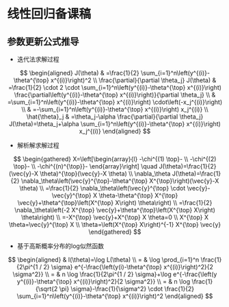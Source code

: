 # 线性回归备课稿

## 参数更新公式推导

- 迭代法求解过程

$$
\begin{aligned}
J(\theta) & =\frac{1}{2} \sum_{i=1}^n\left(y^{(i)}-\theta^{\top} x^{(i)}\right)^2 \\
\frac{\partial}{\partial \theta_j} J(\theta) & =\frac{1}{2} \cdot 2 \cdot \sum_{i=1}^n\left(y^{(i)}-\theta^{\top} x^{(i)}\right) \frac{\partial\left(y^{(i)}-\theta^{\top} x^{(i)}\right)}{\partial \theta_j} \\
& =\sum_{i=1}^n\left(y^{(i)}-\theta^{\top} x^{(i)}\right) \cdot\left(-x_j^{(i)}\right) \\
& =-\sum_{i=1}^n\left(y^{(i)}-\theta^{\top} x^{(i)}\right) x_j^{(i)} \\
\hat{\theta}_j & =\theta_j-\alpha \frac{\partial}{\partial \theta_j} J(\theta)=\theta_j+\alpha \sum_{i=1}^n\left(y^{(i)}-\theta^{\top} x^{(i)}\right) x_j^{(i)}
\end{aligned}
$$

- 解析解求解过程

$$
\begin{gathered}
X=\left[\begin{array}{l}
-\chi^{(1) \top}- \\
-\chi^{(2) \top}- \\
-\chi^{(n)^{\top}}-
\end{array}\right] \quad J(\theta)=\frac{1}{2}(\vec{y}-X \theta)^{\top}(\vec{y}-X \theta) \\
\nabla_\theta J(\theta)=\frac{1}{2} \nabla_\theta\left(\vec{y}^{\top}-\theta^{\top} X^{\top}\right)(\vec{y}-X \theta) \\
=\frac{1}{2} \nabla_\theta\left(\vec{y}^{\top} \cdot \vec{y}-\vec{y}^{\top} X \theta-\theta^{\top} X^{\top} \vec{y}+\theta^{\top}\left(X^{\top} X\right) \theta\right) \\
=\frac{1}{2} \nabla_\theta\left(-2 X^{\top} \vec{y}+\theta^{\top}\left(X^{\top} X\right) \theta\right) \\
=-X^{\top} \vec{y}+X^{\top} X \theta=0 \\
X^{\top} X \theta=\vec{y}^{\top} X \\
\theta=\left(X^{\top} X\right)^{-1} X^{\top} \vec{y}
\end{gathered}
$$

- 基于高斯概率分布的log似然函数

$$
\begin{aligned}
& l(\theta)=\log L(\theta) \\
= & \log \prod_{i=1}^n \frac{1}{2\pi^{1 / 2} \sigma} e^{-\frac{\left(y(i)-\theta^{\top} x^{(i)}\right)^2}{2 \sigma^2}} \\
= & n \log \frac{1}{2\pi^{1 / 2} \sigma}+\log e^{-\frac{\left(y y^{(i)}-\theta^{\top} x^{(i)}\right)^2}{2 \sigma^2}} \\
= & n \log \frac{1}{\sqrt{2 \pi} \sigma}-\frac{1}{\sigma^2} \cdot \frac{1}{2} \sum_{i=1}^n\left(y^{(i)}-\theta^{\top} x^{(i)}\right)^2
\end{aligned}
$$

